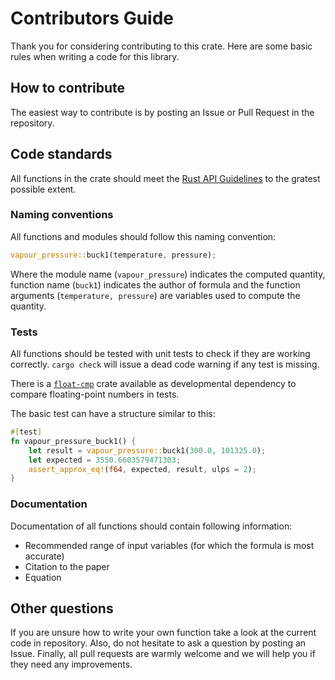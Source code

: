 # Contributors Guide

Thank you for considering contributing to this crate. Here are some basic rules when writing a code for this library.

## How to contribute

The easiest way to contribute is by posting an Issue or Pull Request in the repository.

## Code standards

All functions in the crate should meet the [Rust API Guidelines](https://rust-lang.github.io/api-guidelines/checklist.html) to the gratest possible extent.

### Naming conventions

All functions and modules should follow this naming convention:

```Rust
vapour_pressure::buck1(temperature, pressure);
```

Where the module name (`vapour_pressure`) indicates the computed quantity, function name (`buck1`) indicates the author of formula
and the function arguments (`temperature, pressure`) are variables used to compute the quantity.

### Tests

All functions should be tested with unit tests to check if they are working correctly. `cargo check` will issue a dead code warning if any test is missing.

There is a [`float-cmp`](https://crates.io/crates/float-cmp) crate available as developmental dependency to compare floating-point numbers in tests.

The basic test can have a structure similar to this:

```Rust
#[test]
fn vapour_pressure_buck1() {
    let result = vapour_pressure::buck1(300.0, 101325.0);
    let expected = 3550.6603579471303;
    assert_approx_eq!(f64, expected, result, ulps = 2);
}
```

### Documentation

Documentation of all functions should contain following information:

- Recommended range of input variables (for which the formula is most accurate)
- Citation to the paper
- Equation

## Other questions

If you are unsure how to write your own function take a look at the current code in repository. Also, do not hesitate to ask a question by posting an Issue. Finally, all pull requests are warmly welcome and we will help you if they need any improvements.
